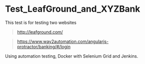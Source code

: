 # Test_LeafGround_and_XYZBank

This test is for testing two websites 
>http://leafground.com/


>https://www.way2automation.com/angularjs-protractor/banking/#/login

Using automation testing, Docker with Selenium Grid and Jenkins.

